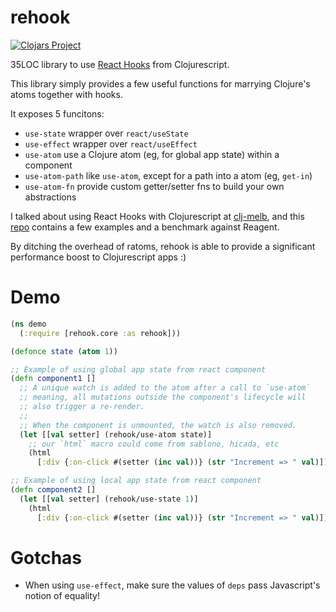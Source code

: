# rehook

[![Clojars Project](https://img.shields.io/clojars/v/wavejumper/rehook.svg)](https://clojars.org/wavejumper/rehook)

35LOC library to use [React Hooks](https://reactjs.org/docs/hooks-intro.html) from Clojurescript.

This library simply provides a few useful functions for marrying Clojure's atoms together with hooks.

It exposes 5 funcitons:

- `use-state` wrapper over `react/useState`
- `use-effect` wrapper over `react/useEffect`
- `use-atom` use a Clojure atom (eg, for global app state) within a component
- `use-atom-path` like `use-atom`, except for a path into a atom (eg, `get-in`)
- `use-atom-fn` provide custom getter/setter fns to build your own abstractions


I talked about using React Hooks with Clojurescript at [clj-melb](https://www.meetup.com/en-AU/clj-melb/), and this [repo](https://github.com/wavejumper/rehook-examples) contains a few examples and a benchmark against Reagent.

By ditching the overhead of ratoms, rehook is able to provide a significant performance boost to Clojurescript apps :)

# Demo

```clojure
(ns demo
  (:require [rehook.core :as rehook]))

(defonce state (atom 1))

;; Example of using global app state from react component
(defn component1 []
  ;; A unique watch is added to the atom after a call to `use-atom` 
  ;; meaning, all mutations outside the component's lifecycle will
  ;; also trigger a re-render.
  ;;
  ;; When the component is unmounted, the watch is also removed. 
  (let [[val setter] (rehook/use-atom state)]
    ;; our `html` macro could come from sablono, hicada, etc
    (html
      [:div {:on-click #(setter (inc val))} (str "Increment => " val)])))

;; Example of using local app state from react component
(defn component2 []
  (let [[val setter] (rehook/use-state 1)]
    (html
      [:div {:on-click #(setter (inc val))} (str "Increment => " val)])))
```

# Gotchas

* When using `use-effect`, make sure the values of `deps` pass Javascript's notion of equality! 
